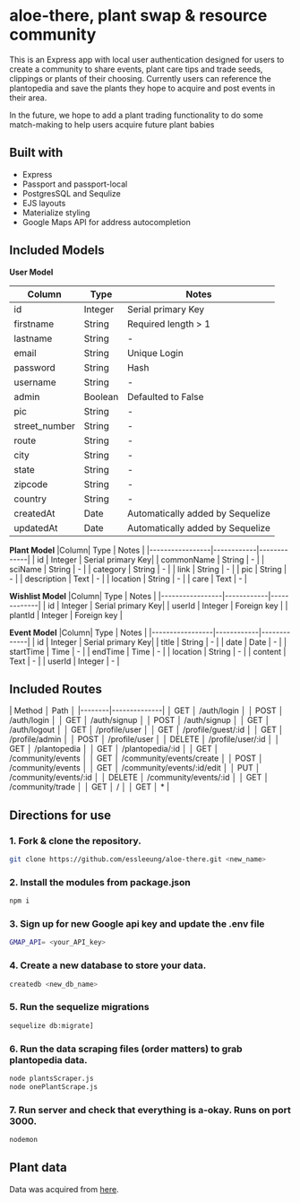 # aloe-there, plant swap & resource community
This is an Express app with local user authentication designed for users to create a community to share events, plant care tips and trade seeds, clippings or plants of their choosing. Currently users can reference the plantopedia and save the plants they hope to acquire and post events in their area. 

In the future, we hope to add a plant trading functionality to do some match-making to help users acquire future plant babies 

## Built with
* Express
* Passport and passport-local
* PostgresSQL and Sequlize
* EJS layouts
* Materialize styling
* Google Maps API for address autocompletion

## Included Models

**User Model** 

|Column| Type | Notes |
|-----------------|------------|-------------|
| id | Integer | Serial primary Key|
| firstname | String | Required length > 1 |
| lastname | String | - |
| email | String | Unique Login |
| password | String | Hash |
| username | String | - |
| admin | Boolean | Defaulted to False |
| pic | String | - |
| street_number | String | - |
| route | String | - |
| city | String | - |
| state| String | - |
| zipcode | String | - |
| country | String | - |
| createdAt | Date | Automatically added by Sequelize |
| updatedAt | Date | Automatically added by Sequelize |

**Plant Model** 
|Column| Type | Notes |
|-----------------|------------|-------------|
| id | Integer | Serial primary Key|
| commonName | String | - |
| sciName | String | - |
| category | String | - |
| link | String | - |
| pic | String | - |
| description | Text | - |
| location | String | - |
| care | Text | - |

**Wishlist Model**
|Column| Type | Notes |
|-----------------|------------|-------------|
| id | Integer | Serial primary Key|
| userId | Integer | Foreign key |
| plantId | Integer | Foreign key |

**Event Model**
|Column| Type | Notes |
|-----------------|------------|-------------|
| id | Integer | Serial primary Key|
| title | String | - |
| date | Date | - |
| startTime | Time | - |
| endTime | Time | - |
| location | String | - |
| content | Text | - |
| userId | Integer | - |


## Included Routes

| Method │ Path   │
|--------|--------------|
│ GET    │ /auth/login │
│ POST   │ /auth/login │
│ GET    │ /auth/signup │
│ POST   │ /auth/signup │
│ GET    │ /auth/logout │
│ GET    │ /profile/user │
│ GET    │ /profile/guest/:id │
│ GET    │ /profile/admin │
│ POST   │ /profile/user │
│ DELETE │ /profile/user/:id │
│ GET    │ /plantopedia │
│ GET    │ /plantopedia/:id │
│ GET    │ /community/events │
│ GET    │ /community/events/create │
│ POST   │ /community/events │
│ GET    │ /community/events/:id/edit │
│ PUT    │ /community/events/:id │
│ DELETE │ /community/events/:id │
│ GET    │ /community/trade │
│ GET    │ / │
│ GET    │ * |


## Directions for use

### 1. Fork & clone the repository. 
```sh
git clone https://github.com/essleeung/aloe-there.git <new_name>
```

### 2. Install the modules from package.json
```sh
npm i
```
### 3. Sign up for new Google api key and update the .env file
```sh
GMAP_API= <your_API_key>
```

### 4. Create a new database to store your data.
```sh
createdb <new_db_name>
```

### 5. Run the sequelize migrations

```sh
sequelize db:migrate]
```

### 6. Run the data scraping files (order matters) to grab plantopedia data.  
```sh
node plantsScraper.js
node onePlantScrape.js
``` 

### 7. Run server and check that everything is a-okay. Runs on port 3000.

```sh
nodemon
``` 

## Plant data
Data was acquired from [here](interiorplants.ca).